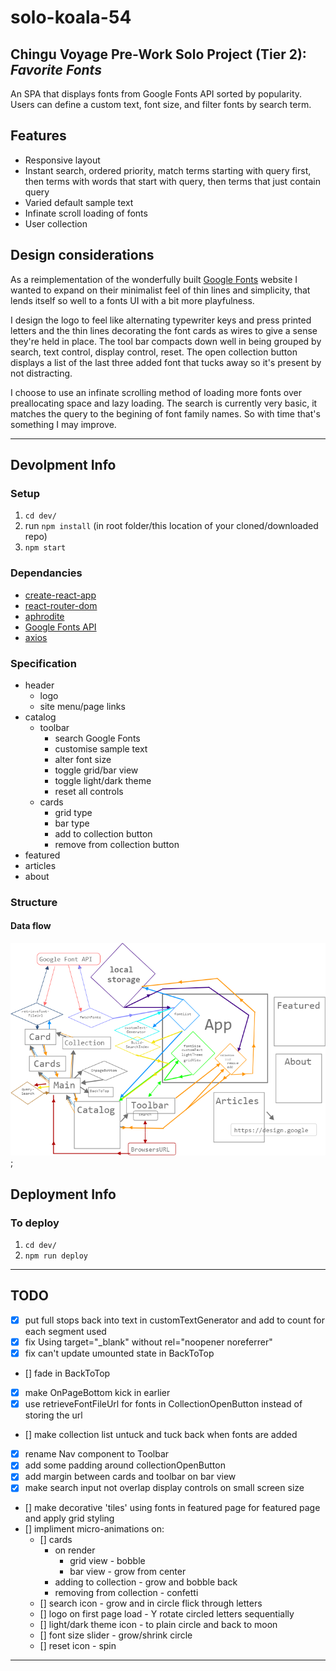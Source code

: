 # solo-koala-54

## Chingu Voyage Pre-Work Solo Project (Tier 2): *Favorite Fonts* ##
An SPA that displays fonts from Google Fonts API sorted by popularity. Users can define a custom text, font size, and filter fonts by search term.

## Features
- Responsive layout
- Instant search, ordered priority, match terms starting with query first, then terms with words that start with query, then terms that just contain query
- Varied default sample text
- Infinate scroll loading of fonts
- User collection 

## Design considerations
As a reimplementation of the wonderfully built [Google Fonts](https://fonts.google.com/) website I wanted to expand on their minimalist feel of thin lines and simplicity, that lends itself so well to a fonts UI with a bit more playfulness. 

I design the logo to feel like alternating typewriter keys and press printed letters and the thin lines decorating the font cards as wires to give a sense they're held in place. 
The tool bar compacts down well in being grouped by search, text control, display control, reset. 
The open collection button displays a list of the last three added font that tucks away so it's present by not distracting.

I choose to use an infinate scrolling method of loading more fonts over preallocating space and lazy loading. The search is currently very basic, it matches the query to the begining of font family names. So with time that's something I may improve. 

----
## Devolpment Info

### Setup 
1. `cd dev/`
2. run `npm install` (in root folder/this location of your cloned/downloaded repo)
3. `npm start`

### Dependancies
- [create-react-app](https://reactjs.org/docs/create-a-new-react-app.html)
- [react-router-dom](https://www.npmjs.com/package/react-router-dom)
- [aphrodite](https://github.com/Khan/aphrodite)
- [Google Fonts API](https://developers.google.com/fonts/)
- [axios](https://www.npmjs.com/package/axios)
### Specification
- header
    - logo
    - site menu/page links
- catalog
    - toolbar
        - search Google Fonts
        - customise sample text
        - alter font size
        - toggle grid/bar view
        - toggle light/dark theme
        - reset all controls
    - cards
        - grid type
        - bar type
        - add to collection button
        - remove from collection button
- featured
- articles
- about
    
### Structure
#### Data flow
![Data flow Diagram](./assets/dataflow.png);

## Deployment Info
### To deploy 
1. `cd dev/`
2. `npm run deploy`

---- 
## TODO
- [x] put full stops back into text in customTextGenerator and add to count for each segment used
- [x] fix Using target="_blank" without rel="noopener noreferrer"
- [x] fix can't update umounted state in BackToTop
- [] fade in BackToTop
- [x] make OnPageBottom kick in earlier
- [x] use retrieveFontFileUrl for fonts in CollectionOpenButton instead of storing the url
- [] make collection list untuck and tuck back when fonts are added
- [x] rename Nav component to Toolbar
- [x] add some padding around collectionOpenButton
- [x] add margin between cards and toolbar on bar view
- [x] make search input not overlap display controls on small screen size 
- [] make decorative 'tiles' using fonts in featured page for featured page and apply grid styling
- [] impliment micro-animations on: 
    - [] cards 
        - on render 
           - grid view - bobble
           - bar view - grow from center
        - adding to collection - grow and bobble back
        - removing from collection - confetti 
    - [] search icon - grow and in circle flick through letters
    - [] logo on first page load - Y rotate circled letters sequentially
    - [] light/dark theme icon - to plain circle and back to moon
    - [] font size slider - grow/shrink circle
    - [] reset icon - spin 
----
